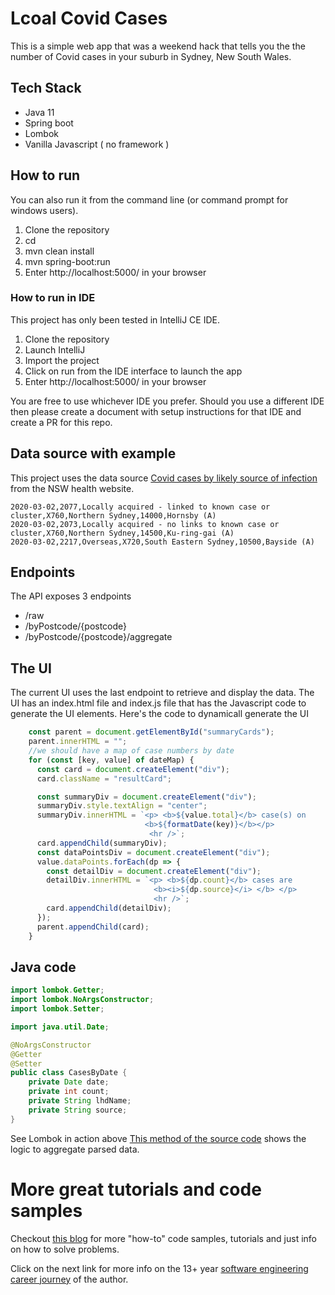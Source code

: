 # Lcoal Covid Cases
This is a simple web app that was a weekend hack that tells you the the number of Covid cases in your suburb in Sydney, New South Wales.

## Tech Stack
- Java 11
- Spring boot
- Lombok
- Vanilla Javascript ( no framework ) 

## How to run
You can also run it from the command line (or command prompt for windows users).
1. Clone the repository
2. cd <project-directory>
3. mvn clean install
4. mvn spring-boot:run
5. Enter http://localhost:5000/ in your browser

### How to run in IDE
This project has only been tested in IntelliJ CE IDE.
1. Clone the repository
2. Launch IntelliJ
3. Import the project
4. Click on run from the IDE interface to launch the app
5. Enter http://localhost:5000/ in your browser

You are free to use whichever IDE you prefer. Should you use a different IDE then please create a document with setup instructions for that IDE and create a PR for this repo.

## Data source with example
This project uses the data source [Covid cases by likely source of infection] from the NSW health website. 
```text
2020-03-02,2077,Locally acquired - linked to known case or cluster,X760,Northern Sydney,14000,Hornsby (A)
2020-03-02,2073,Locally acquired - no links to known case or cluster,X760,Northern Sydney,14500,Ku-ring-gai (A)
2020-03-02,2217,Overseas,X720,South Eastern Sydney,10500,Bayside (A)
```
## Endpoints

The API exposes 3 endpoints
- /raw 
- /byPostcode/{postcode}
- /byPostcode/{postcode}/aggregate


## The UI
The current UI uses the last endpoint to retrieve and display the data. The UI has an index.html file and index.js file that 
has the Javascript code to generate the UI elements. Here's the code to dynamicall generate the UI

```javascript
    const parent = document.getElementById("summaryCards");
    parent.innerHTML = "";
    //we should have a map of case numbers by date
    for (const [key, value] of dateMap) {
      const card = document.createElement("div");
      card.className = "resultCard";

      const summaryDiv = document.createElement("div");
      summaryDiv.style.textAlign = "center";
      summaryDiv.innerHTML = `<p> <b>${value.total}</b> case(s) on
                              <b>${formatDate(key)}</b></p>
                               <hr />`;
      card.appendChild(summaryDiv);
      const dataPointsDiv = document.createElement("div");
      value.dataPoints.forEach(dp => {
        const detailDiv = document.createElement("div");
        detailDiv.innerHTML = `<p> <b>${dp.count}</b> cases are
                                <b><i>${dp.source}</i> </b> </p>
                                <hr />`;
        card.appendChild(detailDiv);
      });
      parent.appendChild(card);
    }
```
## Java code

```java
import lombok.Getter;
import lombok.NoArgsConstructor;
import lombok.Setter;

import java.util.Date;

@NoArgsConstructor
@Getter
@Setter
public class CasesByDate {
    private Date date;
    private int count;
    private String lhdName;
    private String source;
}
```
See Lombok in action above
[This method of the source code] shows the logic to aggregate parsed data.

# More great tutorials and code samples
Checkout [this blog] for more "how-to" code samples, tutorials and just info on how to solve problems.

Click on the next link for more info on the 13+ year [software engineering career journey] of the author.

[software engineering career journey]: https://mydaytodo.com/the-3-stages-of-a-software-engineering-career/
[this blog]: https://mydaytodo.com/blog/
[This method of the source code]: https://github.com/cptdanko/localCovidCases/blob/1d3fc314a27c5430cad8c1c976d745e1ffa57c58/src/main/java/com/mydaytodo/covid/service/CSVParserImpl.java#L77
[Covid cases by likely source of infection]: https://data.nsw.gov.au/search/dataset/ds-nsw-ckan-97ea2424-abaf-4f3e-a9f2-b5c883f42b6a/details?q=
